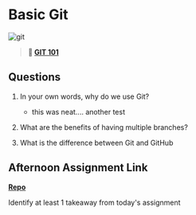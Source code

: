 # Basic Git

![git](https://git-scm.com/images/branching-illustration@2x.png)

> **📖 [GIT 101](https://codeworksacademy.com/fs-student-guide/resources/wk1/01-GIT)**

## Questions

1. In your own words, why do we use Git?

    - this was neat.... another test

2. What are the benefits of having multiple branches?

3. What is the difference between Git and GitHub

## Afternoon Assignment Link

**[Repo](https://github.com/hannahprather/<ASSIGNMENT_REPO>)**

Identify at least 1 takeaway from today's assignment

